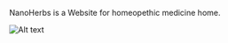 NanoHerbs is a Website for homeopethic medicine home.

![Alt text](<FireShot Capture 001 - Nanoherbs.com - 127.0.0.1.png>)
